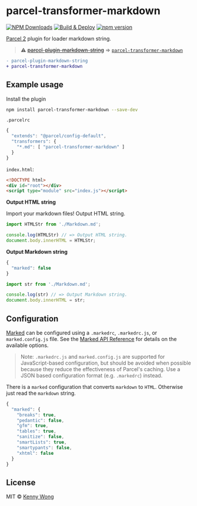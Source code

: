 parcel-transformer-markdown
===

[![NPM Downloads](https://img.shields.io/npm/dm/parcel-transformer-markdown.svg?style=flat)](https://www.npmjs.com/package/parcel-transformer-markdown)
[![Build & Deploy](https://github.com/jaywcjlove/parcel-plugin-markdown-string/actions/workflows/ci.yml/badge.svg)](https://github.com/jaywcjlove/parcel-plugin-markdown-string/actions/workflows/ci.yml)
[![npm version](https://img.shields.io/npm/v/parcel-transformer-markdown.svg)](https://www.npmjs.com/package/parcel-transformer-markdown)

[Parcel 2](https://parceljs.org/) plugin for loader markdown string.  

> ⚠️ ~~[parcel-plugin-markdown-string](https://www.npmjs.com/package/parcel-plugin-markdown-string)~~ => [`parcel-transformer-markdown`](https://www.npmjs.com/package/parcel-transformer-markdown)

```diff
- parcel-plugin-markdown-string 
+ parcel-transformer-markdown
```

## Example usage

Install the plugin

```bash
npm install parcel-transformer-markdown --save-dev
```

`.parcelrc`

```js
{
  "extends": "@parcel/config-default",
  "transformers": {
    "*.md": [ "parcel-transformer-markdown" ]
  }
}
```

`index.html`:

```html
<!DOCTYPE html>
<div id="root"></div>
<script type="module" src="index.js"></script>
```

**Output HTML string**

Import your markdown files! Output HTML string.

```js
import HTMLStr from './Markdown.md';

console.log(HTMLStr) // => Output HTML string.
document.body.innerHTML = HTMLStr;
```

**Output Markdown string**

```js .markedrc
{
  "marked": false
}
```

```js
import str from './Markdown.md';

console.log(str) // => Output Markdown string.
document.body.innerHTML = str;
```


## Configuration

[Marked](https://github.com/markedjs/marked) can be configured using a `.markedrc`, `.markedrc.js`, or `marked.config.js` file. See the [Marked API Reference](https://marked.js.org/using_advanced#options) for details on the available options.

> Note: `.markedrc.js` and `marked.config.js` are supported for JavaScript-based configuration, but should be avoided when possible because they reduce the effectiveness of Parcel's caching. Use a JSON based configuration format (e.g. `.markedrc`) instead.

There is a `marked` configuration that converts `markdown` to `HTML`. Otherwise just read the `markdown` string.

```js
{
  "marked": {
    "breaks": true,
    "pedantic": false,
    "gfm": true,
    "tables": true,
    "sanitize": false,
    "smartLists": true,
    "smartypants": false,
    "xhtml": false
  }
}
```

## License

MIT © [Kenny Wong](https://wangchujiang.com)

